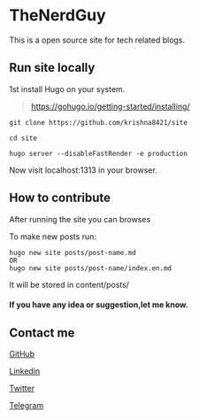 # TheNerdGuy

This is a open source site for tech related blogs. 

## Run site locally

1st install Hugo on your system.
> https://gohugo.io/getting-started/installing/

```
git clone https://github.com/krishna8421/site

cd site

hugo server --disableFastRender -e production

```

Now visit localhost:1313 in your browser.


## How to contribute

After running the site you can browses

To make new posts run:
```
hugo new site posts/post-name.md
OR
hugo new site posts/post-name/index.en.md
```
It will be stored in content/posts/


#### If you have any idea or suggestion,let me know.


## Contact me
[GitHub](https://github.com/krishna8421)

[Linkedin](https://linkedin.com/in/krishnakr8421)

[Twitter](https://twitter.com/krishnakr8421)

[Telegram](https://t.me/MarCus8421)






